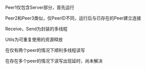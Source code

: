 Peer1仅包含Server部分，首先运行

Peer2和Peer3类似，仅PeerID不同，运行后与已存在的Peer建立连接

Receive，Send为封装的多线程

Utils为可重复使用的资源释放

在仅有两个peer的情况下顺利多线程读写

在存在多个peer的情况下读写出现延时，尚未解决
